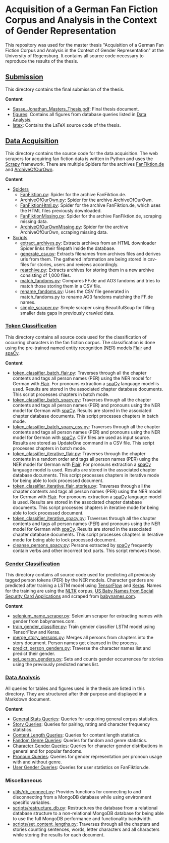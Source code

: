 # Acquisition of a German Fan Fiction Corpus and Analysis in the Context of Gender Representation

<!-- add a banner here ?
![Starting Scene](https://github.com/Cele3x/research-seminar/blob/master/submission/Images/teaser.png)
-->

This repository was used for the master thesis "Acquisition of a German Fan Fiction Corpus and Analysis in the Context of Gender Representation" at the University of Regensburg.
It contains all source code necessary to reproduce the results of the thesis.

## [Submission](submission)

This directory contains the final submission of the thesis.

**Content**

- [Sasse_Jonathan_Masters_Thesis.pdf](submission/Sasse_Jonathan_Masters_Thesis.pdf): Final thesis document.
- [figures](submission/figures): Contains all figures from database queries listed in [Data Analysis](data-analysis).
- [latex](submission/latex): Contains the LaTeX source code of the thesis.

## [Data Acquisition](data-acquisition)

This directory contains the source code for the data acquisition. The web scrapers for acquiring fan fiction data is written in Python and uses the [Scrapy](https://scrapy.org) framework.
There are multiple Spiders for the archives [FanFiktion.de](https://www.fanfiktion.de/) and [ArchiveOfOurOwn](https://archiveofourown.org).

**Content**

- [Spiders](data-acquisition/spiders)
    - [FanFiktion.py](data-acquisition/spiders/FanFiktion.py): Spider for the archive FanFiktion.de.
    - [ArchiveOfOurOwn.py](data-acquisition/spiders/ArchiveOfOurOwn.py): Spider for the archive ArchiveOfOurOwn.
    - [FanFiktionHtml.py](data-acquisition/spiders/FanFiktionHtml.py): Spider for the archive FanFiktion.de, which uses the HTML files previously downloaded.
    - [FanFiktionMissing.py](data-acquisition/spiders/FanFiktionMissing.py): Spider for the archive FanFiktion.de, scraping missing data.
    - [ArchiveOfOurOwnMissing.py](data-acquisition/spiders/ArchiveOfOurOwnMissing.py): Spider for the archive ArchiveOfOurOwn, scraping missing data.
- [Scripts](data-acquisition/scripts)
    - [extract_archives.py](data-acquisition/scripts/extract_archives.py): Extracts archives from an HTML downloader Spider links their filepath inside the database.
    - [generate_csv.py](data-acquisition/scripts/generate_csv.py): Extracts filenames from archives files and derives urls from them. The gathered information are being stored in csv-files for stories, users and reviews
      accordingly.
    - [rearchive.py](data-acquisition/scripts/rearchive.py): Extracts archives for storing them in a new archive consisting of 1,000 files.
    - [match_fandoms.py](data-acquisition/scripts/match_fandoms.py): Compares FF.de and AO3 fandoms and tries to match those storing them in a CSV file.
    - [rename_fandoms.py](data-acquisition/scripts/rename_fandoms.py): Uses the CSV file generated in match_fandoms.py to rename AO3 fandoms matching the FF.de names.
    - [simple_scraper.py](data-acquisition/scripts/simple_scraper.py): Simple scraper using BeautifulSoup for filling smaller data gaps in previously crawled data.

### [Token Classification](token-classification)

This directory contains all source code used for the classification of occurring characters in the fan fiction corpus. The classification is done using the pre-trained named entity recognition (NER)
models [Flair](https://github.com/flairNLP/flair) and [spaCy](https://spacy.io).

**Content**

- [token_classifier_batch_flair.py](token-classification/token_classifier_batch_flair.py): Traverses through all the chapter contents and tags all person names (PER) using the NER model for German
  with [Flair](https://github.com/flairNLP/flair). For pronouns extraction a [spaCy](https://spacy.io) language model is used. Results are stored in the associated chapter database documents. This script processes
  chapters in batch mode.
- [token_classifier_batch_spacy.py](token-classification/token_classifier_batch_spacy.py): Traverses through all the chapter contents and tags all person names (PER) and pronouns using the NER model for German
  with [spaCy](https://spacy.io). Results are stored in the associated chapter database documents. This script processes chapters in batch mode.
- [token_classifier_batch_spacy_csv.py](token-classification/token_classifier_batch_spacy_csv.py): Traverses through all the chapter contents and tags all person names (PER) and pronouns using the NER model for German
  with [spaCy](https://spacy.io). CSV files are used as input source. Results are stored as UpdateOne command in a CSV file. This script processes chapters in batch mode.
- [token_classifier_iterative_flair.py](token-classification/token_classifier_iterative_flair.py): Traverses through the chapter contents in a random order and tags all person names (PER) using the NER model for German
  with [Flair](https://github.com/flairNLP/flair). For pronouns extraction a [spaCy](https://spacy.io) language model is used. Results are stored in the associated chapter database documents. This script processes
  chapters in iterative mode for being able to lock processed document.
- [token_classifier_iterative_flair_stories.py](token-classification/token_classifier_iterative_flair_stories.py): Traverses through all the chapter contents and tags all person names (PER) using the NER model for German
  with [Flair](https://github.com/flairNLP/flair). For pronouns extraction a [spaCy](https://spacy.io) language model is used. Results are stored in the associated chapter database documents. This script processes
  chapters in iterative mode for being able to lock processed document.
- [token_classifier_iterative_spacy.py](token-classification/token_classifier_iterative_spacy.py): Traverses through all the chapter contents and tags all person names (PER) and pronouns using the NER model for German
  with [spaCy](https://spacy.io). Results are stored in the associated chapter database documents. This script processes chapters in iterative mode for being able to lock processed document.
- [cleanse_persons_spacy.py](token-classification/cleanse_persons_spacy.py): Persons extracted by [spaCy](https://spacy.io) frequently contain verbs and other incorrect text parts. This script removes those.

### [Gender Classification](gender-classification)

This directory contains all source code used for predicting all previously tagged person tokens (PER) by the NER models.
Character genders are predicted after training a LSTM model using [TensorFlow](https://www.tensorflow.org) and [Keras](https://keras.io).
Names for the training are using the [NLTK](http://www.cs.cmu.edu/afs/cs/project/ai-repository/ai/areas/nlp/corpora/names/)
corpus, [US Baby Names from Social Security Card Applications](https://catalog.data.gov/dataset/baby-names-from-social-security-card-applications-national-data) and scraped from [babynames.com](https://babynames.com).

**Content**

- [selenium_name_scraper.py](gender-classification/selenium_name_scraper.py): Selenium scraper for extracting names with gender from babynames.com.
- [train_gender_classifier.py](gender-classification/train_gender_classifier.py): Train gender classifier LSTM model using TensorFlow and Keras.
- [merge_story_persons.py](gender-classification/merge_story_persons.py): Merges all persons from chapters into the story document. Person names get cleansed in the process.
- [predict_person_genders.py](gender-classification/predict_person_genders.py): Traverse the character names list and predict their gender.
- [set_person_genders.py](gender-classification/set_person_genders.py): Sets and counts gender occurrences for stories using the previously predicted names list.

### [Data Analysis](data-analysis)

All queries for tables and figures used in the thesis are listed in this directory. They are structured after their purpose and displayed in a Markdown document.

**Content**

- [General Stats Queries](data-analysis/general_stats_queries.md): Queries for acquiring general corpus statistics.
- [Story Queries](data-analysis/story_queries.md): Queries for pairing, rating and character frequency statistics.
- [Content Length Queries](data-analysis/content_lengths_queries.md): Queries for content length statistics.
- [Fandom Genre Queries](data-analysis/fandom_genre_queries.md): Queries for fandom and genre statistics.
- [Character Gender Queries](data-analysis/character_gender_queries.md): Queries for character gender distributions in general and for popular fandoms.
- [Pronoun Queries](data-analysis/pronoun_queries.md): Queries for gender representation per pronoun usage with and without genre.
- [User Gender Queries](data-analysis/user_gender_queries.md): Queries for user statistics on FanFiktion.de.

### Miscellaneous

- [utils/db_connect.py](utils/db_connect.py): Provides functions for connecting to and disconnecting from a MongoDB database while using environment specific variables.
- [scripts/restructure_db.py](scripts/restructure_db.py): Restructures the database from a relational database structure to a non-relational MongoDB database for being able to use the full MongoDB performance and
  functionality bandwidth.
- [scripts/set_content_lengths.py](scripts/set_content_lengths.py): Traverses through all the chapters and stories counting sentences, words, letter characters and all characters while storing the results for each
  document.